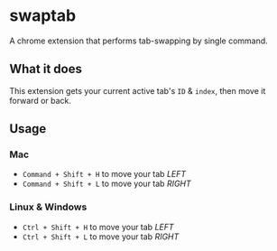 swaptab
=======

A chrome extension that performs tab-swapping by single command.

## What it does
This extension gets your current active tab's `ID` & `index`, then move it forward or back.


## Usage
### Mac
- `Command + Shift + H` to move your tab *LEFT*
- `Command + Shift + L` to move your tab *RIGHT*

### Linux & Windows
- `Ctrl + Shift + H` to move your tab *LEFT*
- `Ctrl + Shift + L` to move your tab *RIGHT*

